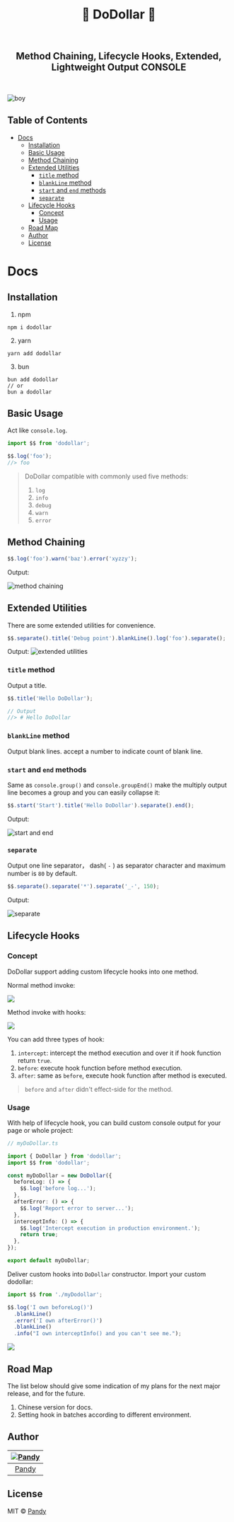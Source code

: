 <h1 align="center">🌟 DoDollar 🌟 </h1>

<br />

<h2 align="center">Method Chaining, Lifecycle Hooks, Extended, Lightweight Output CONSOLE</h2>

<br />

![boy](public/boy.png)

## Table of Contents

- [Docs](#docs)
  - [Installation](#installation)
  - [Basic Usage](#basic-usage)
  - [Method Chaining](#method-chaining)
  - [Extended Utilities](#extended-utilities)
    - [`title` method](#title-method)
    - [`blankLine` method](#blankline-method)
    - [`start` and `end` methods](#start-and-end-methods)
    - [`separate`](#separate)
  - [Lifecycle Hooks](#lifecycle-hooks)
    - [Concept](#concept)
    - [Usage](#usage)
  - [Road Map](#road-map)
  - [Author](#author)
  - [License](#license)

# Docs

## Installation

1. npm

```shell
npm i dodollar
```

2. yarn

```shell
yarn add dodollar
```

3. bun

```shell
bun add dodollar
// or
bun a dodollar
```

## Basic Usage

Act like `console.log`.

```ts
import $$ from 'dodollar';

$$.log('foo');
//> foo
```

> DoDollar compatible with commonly used five methods:
>
> 1. `log`
> 2. `info`
> 3. `debug`
> 4. `warn`
> 5. `error`

## Method Chaining

```ts
$$.log('foo').warn('baz').error('xyzzy');
```

Output:

![method chaining](public/method%20chaining.png)

## Extended Utilities

There are some extended utilities for convenience.

```ts
$$.separate().title('Debug point').blankLine().log('foo').separate();
```

Output:
![extended utilities](public/extended%20utilities.png)

### `title` method

Output a title.

```ts
$$.title('Hello DoDollar');

// Output
//> # Hello DoDollar
```

### `blankLine` method

Output blank lines. accept a number to indicate count of blank line.

### `start` and `end` methods

Same as `console.group()` and `console.groupEnd()` make the multiply output line becomes a group and you can easily collapse it:

```ts
$$.start('Start').title('Hello DoDollar').separate().end();
```

Output:

![start and end](public/start%20and%20end.png)

### `separate`

Output one line separator， dash( `-` ) as separator character and maximum number is `80` by default.

```ts
$$.separate().separate('*').separate('_-', 150);
```

Output:

![separate](public/separate.png)

## Lifecycle Hooks

### Concept

DoDollar support adding custom lifecycle hooks into one method.

Normal method invoke:

![](public/normal%20invoke.png)

Method invoke with hooks:

![](public/invoke%20with%20hooks.png)

You can add three types of hook:

1. `intercept`: intercept the method execution and over it if hook function return `true`.
2. `before`: execute hook function before method execution.
3. `after`: same as `before`, execute hook function after method is executed.

> `before` and `after` didn't effect-side for the method.

### Usage

With help of lifecycle hook, you can build custom console output for your page or whole project:

```ts
// myDoDollar.ts

import { DoDollar } from 'dodollar';
import $$ from 'dodollar';

const myDoDollar = new DoDollar({
  beforeLog: () => {
    $$.log('before log...');
  },
  afterError: () => {
    $$.log('Report error to server...');
  },
  interceptInfo: () => {
    $$.log('Intercept execution in production environment.');
    return true;
  },
});

export default myDoDollar;
```

Deliver custom hooks into `DoDollar` constructor.
Import your custom dodollar:

```ts
import $$ from './myDodollar';

$$.log('I own beforeLog()')
  .blankLine()
  .error('I own afterError()')
  .blankLine()
  .info("I own interceptInfo() and you can't see me.");
```

![](public/lifecycle%20hooks.png)

## Road Map

The list below should give some indication of my plans for the next major release, and for the future.

1. Chinese version for docs.
2. Setting hook in batches according to different environment.

## Author

| [![Pandy](https://avatars.githubusercontent.com/u/68799055?v=4)](https://github.com/Penggeor) |
| :-------------------------------------------------------------------------------------------: |
|                             [Pandy](https://github.com/Penggeor)                              |

## License

MIT © [Pandy](https://avatars.githubusercontent.com/u/68799055?v=4)
